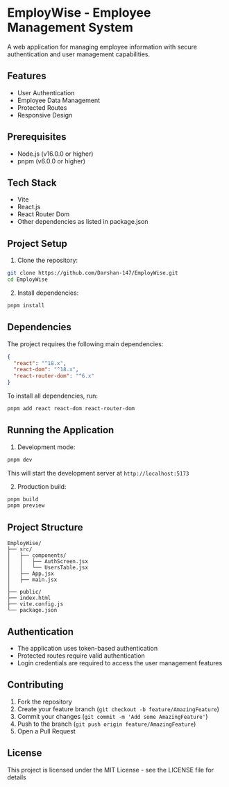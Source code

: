 # EmployWise - Employee Management System

A web application for managing employee information with secure authentication and user management capabilities.

## Features

- User Authentication
- Employee Data Management
- Protected Routes
- Responsive Design

## Prerequisites

- Node.js (v16.0.0 or higher)
- pnpm (v6.0.0 or higher)

## Tech Stack

- Vite
- React.js
- React Router Dom
- Other dependencies as listed in package.json

## Project Setup

1. Clone the repository:
```bash
git clone https://github.com/Darshan-147/EmployWise.git
cd EmployWise
```

2. Install dependencies:
```bash
pnpm install
```

## Dependencies

The project requires the following main dependencies:
```json
{
  "react": "^18.x",
  "react-dom": "^18.x",
  "react-router-dom": "^6.x"
}
```

To install all dependencies, run:
```bash
pnpm add react react-dom react-router-dom
```

## Running the Application

1. Development mode:
```bash
pnpm dev
```
This will start the development server at `http://localhost:5173`

2. Production build:
```bash
pnpm build
pnpm preview
```

## Project Structure

```
EmployWise/
├── src/
│   ├── components/
│   │   ├── AuthScreen.jsx
│   │   └── UsersTable.jsx
│   ├── App.jsx
│   ├── main.jsx
│   
├── public/
├── index.html
├── vite.config.js
└── package.json
```

## Authentication

- The application uses token-based authentication
- Protected routes require valid authentication
- Login credentials are required to access the user management features

## Contributing

1. Fork the repository
2. Create your feature branch (`git checkout -b feature/AmazingFeature`)
3. Commit your changes (`git commit -m 'Add some AmazingFeature'`)
4. Push to the branch (`git push origin feature/AmazingFeature`)
5. Open a Pull Request

## License

This project is licensed under the MIT License - see the LICENSE file for details
